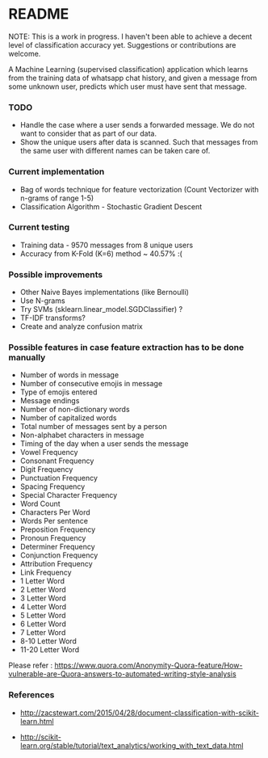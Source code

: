 # README #

NOTE: This is a work in progress. I haven't been able to achieve a decent level of classification accuracy yet. Suggestions or contributions are welcome.

A Machine Learning (supervised classification) application which learns from the training data of whatsapp chat history, and given a message from some unknown user, predicts which user must have sent that message.

### TODO ###

* Handle the case where a user sends a forwarded message. We do not want to consider that as part of our data.
* Show the unique users after data is scanned. Such that messages from the same user with different names can be taken care of.

### Current implementation ###

* Bag of words technique for feature vectorization (Count Vectorizer with n-grams of range 1-5)
* Classification Algorithm - Stochastic Gradient Descent

### Current testing ###

* Training data - 9570 messages from 8 unique users
* Accuracy from K-Fold (K=6) method ~ 40.57%  :(

### Possible improvements ###

* Other Naive Bayes implementations (like Bernoulli)
* Use N-grams
* Try SVMs (sklearn.linear_model.SGDClassifier) ?
* TF-IDF transforms?
* Create and analyze confusion matrix

### Possible features in case feature extraction has to be done manually ###

* Number of words in message
* Number of consecutive emojis in message
* Type of emojis entered
* Message endings
* Number of non-dictionary words
* Number of capitalized words
* Total number of messages sent by a person
* Non-alphabet characters in message
* Timing of the day when a user sends the message
* Vowel Frequency
* Consonant Frequency
* Digit Frequency
* Punctuation Frequency
* Spacing Frequency
* Special Character Frequency
* Word Count
* Characters Per Word
* Words Per sentence
* Preposition Frequency
* Pronoun Frequency
* Determiner Frequency
* Conjunction Frequency
* Attribution Frequency
* Link Frequency
* 1 Letter Word
* 2 Letter Word
* 3 Letter Word
* 4 Letter Word
* 5 Letter Word
* 6 Letter Word
* 7 Letter Word
* 8-10 Letter Word
* 11-20 Letter Word

Please refer : https://www.quora.com/Anonymity-Quora-feature/How-vulnerable-are-Quora-answers-to-automated-writing-style-analysis


### References ###

* http://zacstewart.com/2015/04/28/document-classification-with-scikit-learn.html

* http://scikit-learn.org/stable/tutorial/text_analytics/working_with_text_data.html
